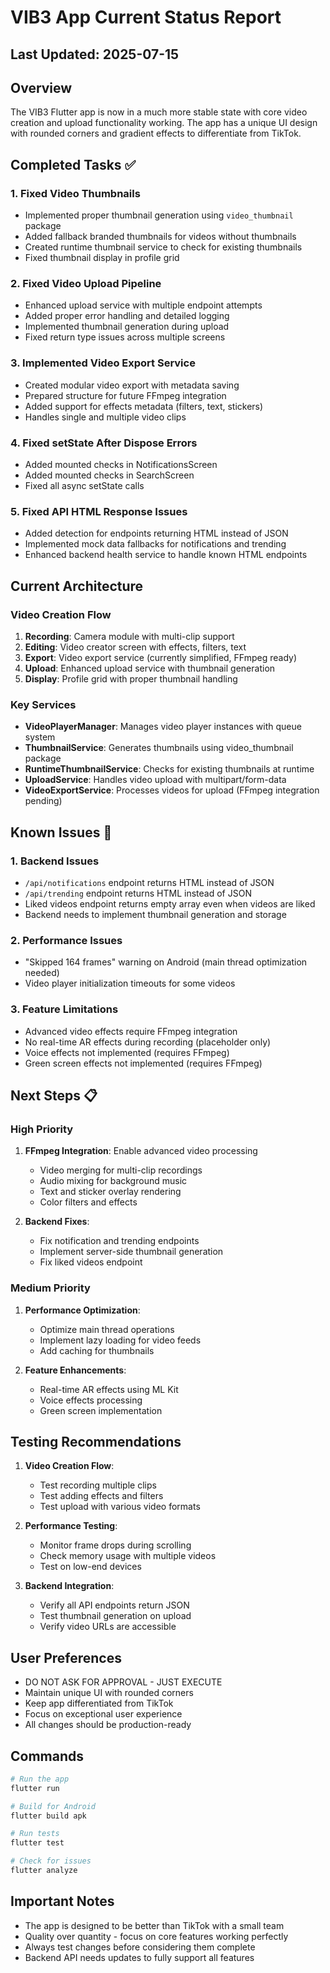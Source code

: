 # VIB3 App Current Status Report

## Last Updated: 2025-07-15

## Overview
The VIB3 Flutter app is now in a much more stable state with core video creation and upload functionality working. The app has a unique UI design with rounded corners and gradient effects to differentiate from TikTok.

## Completed Tasks ✅

### 1. Fixed Video Thumbnails
- Implemented proper thumbnail generation using `video_thumbnail` package
- Added fallback branded thumbnails for videos without thumbnails
- Created runtime thumbnail service to check for existing thumbnails
- Fixed thumbnail display in profile grid

### 2. Fixed Video Upload Pipeline
- Enhanced upload service with multiple endpoint attempts
- Added proper error handling and detailed logging
- Implemented thumbnail generation during upload
- Fixed return type issues across multiple screens

### 3. Implemented Video Export Service
- Created modular video export with metadata saving
- Prepared structure for future FFmpeg integration
- Added support for effects metadata (filters, text, stickers)
- Handles single and multiple video clips

### 4. Fixed setState After Dispose Errors
- Added mounted checks in NotificationsScreen
- Added mounted checks in SearchScreen
- Fixed all async setState calls

### 5. Fixed API HTML Response Issues
- Added detection for endpoints returning HTML instead of JSON
- Implemented mock data fallbacks for notifications and trending
- Enhanced backend health service to handle known HTML endpoints

## Current Architecture

### Video Creation Flow
1. **Recording**: Camera module with multi-clip support
2. **Editing**: Video creator screen with effects, filters, text
3. **Export**: Video export service (currently simplified, FFmpeg ready)
4. **Upload**: Enhanced upload service with thumbnail generation
5. **Display**: Profile grid with proper thumbnail handling

### Key Services
- **VideoPlayerManager**: Manages video player instances with queue system
- **ThumbnailService**: Generates thumbnails using video_thumbnail package
- **RuntimeThumbnailService**: Checks for existing thumbnails at runtime
- **UploadService**: Handles video upload with multipart/form-data
- **VideoExportService**: Processes videos for upload (FFmpeg integration pending)

## Known Issues 🔧

### 1. Backend Issues
- `/api/notifications` endpoint returns HTML instead of JSON
- `/api/trending` endpoint returns HTML instead of JSON
- Liked videos endpoint returns empty array even when videos are liked
- Backend needs to implement thumbnail generation and storage

### 2. Performance Issues
- "Skipped 164 frames" warning on Android (main thread optimization needed)
- Video player initialization timeouts for some videos

### 3. Feature Limitations
- Advanced video effects require FFmpeg integration
- No real-time AR effects during recording (placeholder only)
- Voice effects not implemented (requires FFmpeg)
- Green screen effects not implemented (requires FFmpeg)

## Next Steps 📋

### High Priority
1. **FFmpeg Integration**: Enable advanced video processing
   - Video merging for multi-clip recordings
   - Audio mixing for background music
   - Text and sticker overlay rendering
   - Color filters and effects

2. **Backend Fixes**:
   - Fix notification and trending endpoints
   - Implement server-side thumbnail generation
   - Fix liked videos endpoint

### Medium Priority
1. **Performance Optimization**:
   - Optimize main thread operations
   - Implement lazy loading for video feeds
   - Add caching for thumbnails

2. **Feature Enhancements**:
   - Real-time AR effects using ML Kit
   - Voice effects processing
   - Green screen implementation

## Testing Recommendations

1. **Video Creation Flow**:
   - Test recording multiple clips
   - Test adding effects and filters
   - Test upload with various video formats

2. **Performance Testing**:
   - Monitor frame drops during scrolling
   - Check memory usage with multiple videos
   - Test on low-end devices

3. **Backend Integration**:
   - Verify all API endpoints return JSON
   - Test thumbnail generation on upload
   - Verify video URLs are accessible

## User Preferences
- DO NOT ASK FOR APPROVAL - JUST EXECUTE
- Maintain unique UI with rounded corners
- Keep app differentiated from TikTok
- Focus on exceptional user experience
- All changes should be production-ready

## Commands
```bash
# Run the app
flutter run

# Build for Android
flutter build apk

# Run tests
flutter test

# Check for issues
flutter analyze
```

## Important Notes
- The app is designed to be better than TikTok with a small team
- Quality over quantity - focus on core features working perfectly
- Always test changes before considering them complete
- Backend API needs updates to fully support all features